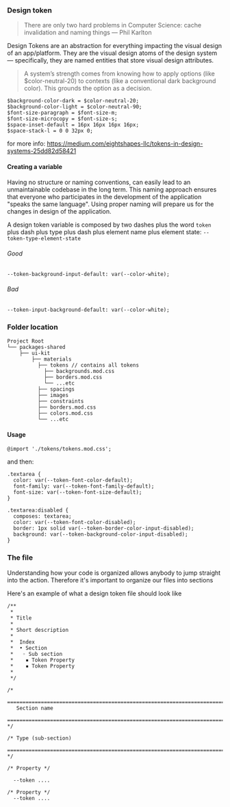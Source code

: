 ### Design token

> There are only two hard problems in Computer Science: cache invalidation and naming things — Phil Karlton

Design Tokens are an abstraction for everything impacting the visual design of an app/platform. They are the visual design atoms of the design system — specifically, they are named entities that store visual design attributes.

> A system’s strength comes from knowing how to apply options (like $color-neutral-20) to contexts (like a conventional dark background color). This grounds the option as a decision.

```
$background-color-dark = $color-neutral-20;
$background-color-light = $color-neutral-90;
$font-size-paragraph = $font-size-m;
$font-size-microcopy = $font-size-s;
$space-inset-default = 16px 16px 16px 16px;
$space-stack-l = 0 0 32px 0;
```

for more info: https://medium.com/eightshapes-llc/tokens-in-design-systems-25dd82d58421

#### Creating a variable

Having no structure or naming conventions, can easily lead to an unmaintainable codebase in the long term.
This naming approach ensures that everyone who participates in the development of the application "speaks the same language". Using proper naming will prepare us for the changes in design of the application.

A design token variable is composed by two dashes plus the word `token` plus dash plus type plus dash plus element name plus element state: `--token-type-element-state`

###### Good

```
--token-background-input-default: var(--color-white);
```

###### Bad

```
--token-input-background-default: var(--color-white);
```

### Folder location

```
Project Root
└── packages-shared
    ├── ui-kit
        ├── materials
          ├── tokens // contains all tokens
            ├── backgrounds.mod.css
            ├── borders.mod.css
            └── ...etc
          ├── spacings
          ├── images
          ├── constraints
          ├── borders.mod.css
          ├── colors.mod.css
          └── ...etc
```

#### Usage

```
@import './tokens/tokens.mod.css';
```

and then:

```
.textarea {
  color: var(--token-font-color-default);
  font-family: var(--token-font-family-default);
  font-size: var(--token-font-size-default);
}

.textarea:disabled {
  composes: textarea;
  color: var(--token-font-color-disabled);
  border: 1px solid var(--token-border-color-input-disabled);
  background: var(--token-background-color-input-disabled);
}
```

### The file

Understanding how your code is organized allows anybody to jump straight into the action. Therefore it's important to organize our files into sections

Here's an example of what a design token file should look like

```
/**
 *
 * Title
 *
 * Short description
 *
 *  Index
 *  • Section
 *   ◦ Sub section
 *    ▪ Token Property
 *    ▪ Token Property
 *
 */

/*
 ==========================================================================
   Section name
   ========================================================================== */

/* Type (sub-section)
   ========================================================================== */

/* Property */

  --token ....

/* Property */
  --token ....
```
